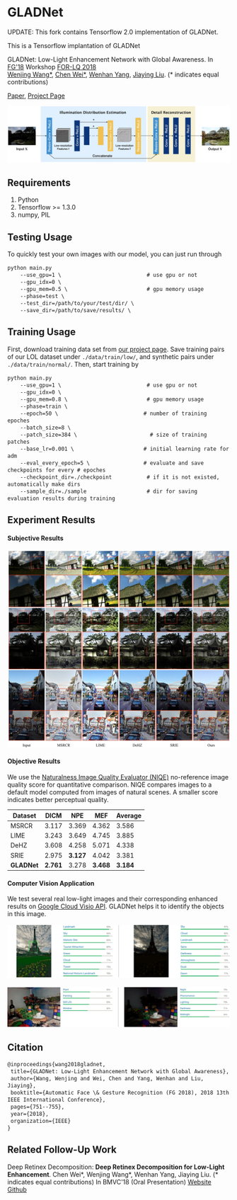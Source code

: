 # GLADNet

UPDATE: This fork contains Tensorflow 2.0 implementation of GLADNet.

This is a Tensorflow implantation of GLADNet

GLADNet: Low-Light Enhancement Network with Global Awareness. In [FG'18](https://fg2018.cse.sc.edu/index.html) Workshop [FOR-LQ 2018](http://staff.ustc.edu.cn/~dongeliu/forlq2018/index.html) <br>
[Wenjing Wang*](https://daooshee.github.io/website/), [Chen Wei*](https://weichen582.github.io/), [Wenhan Yang](https://flyywh.github.io/), [Jiaying Liu](http://www.icst.pku.edu.cn/struct/people/liujiaying.html). (* indicates equal contributions)<br>

[Paper](http://www.icst.pku.edu.cn/F/course/icb/Pub%20Files/2018/wwj_fg2018.pdf), [Project Page](https://daooshee.github.io/fgworkshop18Gladnet/)

![Teaser Image](https://github.com/daooshee/fgworkshop18Gladnet/blob/master/images/fg-1478.jpg)

## Requirements ##
1. Python
2. Tensorflow >= 1.3.0
3. numpy, PIL

## Testing  Usage ##
To quickly test your own images with our model, you can just run through
```shell
python main.py 
    --use_gpu=1 \                           # use gpu or not
    --gpu_idx=0 \
    --gpu_mem=0.5 \                         # gpu memory usage
    --phase=test \
    --test_dir=/path/to/your/test/dir/ \
    --save_dir=/path/to/save/results/ \
```
## Training Usage ##
First, download training data set from [our project page](https://daooshee.github.io/fgworkshop18Gladnet/). Save training pairs of our LOL dataset under `./data/train/low/`, and synthetic pairs under `./data/train/normal/`.
Then, start training by 
```shell
python main.py
    --use_gpu=1 \                           # use gpu or not
    --gpu_idx=0 \
    --gpu_mem=0.8 \                         # gpu memory usage
    --phase=train \
    --epoch=50 \                           # number of training epoches
    --batch_size=8 \
    --patch_size=384 \                       # size of training patches
    --base_lr=0.001 \                      # initial learning rate for adm
    --eval_every_epoch=5 \                 # evaluate and save checkpoints for every # epoches
    --checkpoint_dir=./checkpoint           # if it is not existed, automatically make dirs
    --sample_dir=./sample                   # dir for saving evaluation results during training
 ```
 
 ## Experiment Results ##
 #### Subjective Results ####
 ![Subjective Result](https://github.com/daooshee/fgworkshop18Gladnet/blob/master/images/result-1532-2.jpg)
 #### Objective Results ####
We use the [Naturalness Image Quality Evaluator (NIQE)](https://ieeexplore.ieee.org/document/6353522) no-reference image quality score for quantitative comparison. NIQE compares images to a default model computed from images of natural scenes. A smaller score indicates better perceptual quality.
 
| Dataset | DICM | NPE | MEF | Average |
| ------ | ------ | ------ | ------ | ------ |
| MSRCR | 3.117 | 3.369 | 4.362 | 3.586 |
| LIME | 3.243 | 3.649 | 4.745 | 3.885 |
| DeHZ | 3.608 | 4.258 | 5.071 | 4.338 | 
| SRIE | 2.975 | <b>3.127</b> | 4.042 | 3.381 |
| <b>GLADNet</b> | <b>2.761</b> | 3.278 | <b>3.468</b> | <b>3.184</b> |
 #### Computer Vision Application ####
 We test several real low-light images and their corresponding enhanced results on [Google Cloud Visio API](https://cloud.google.com/vision/). GLADNet helps it to identify the objects in this image.
  <br>
  <br>
  ![APP1](https://raw.githubusercontent.com/daooshee/fgworkshop18Gladnet/master/images/app1-1546-2.jpg)
  <br>
  <br>
  ![APP2](https://raw.githubusercontent.com/daooshee/fgworkshop18Gladnet/master/images/app2-1482.jpg)

 ## Citation ##
 ```
@inproceedings{wang2018gladnet,
  title={GLADNet: Low-Light Enhancement Network with Global Awareness},
  author={Wang, Wenjing and Wei, Chen and Yang, Wenhan and Liu, Jiaying},
  booktitle={Automatic Face \& Gesture Recognition (FG 2018), 2018 13th IEEE International Conference},
  pages={751--755},
  year={2018},
  organization={IEEE}
}
```

## Related Follow-Up Work ##
Deep Retinex Decomposition: <b>Deep Retinex Decomposition for Low-Light Enhancement</b>. Chen Wei*, Wenjing Wang*, Wenhan Yang, Jiaying Liu. (* indicates equal contributions) In BMVC'18 (Oral Presentation) [Website](https://daooshee.github.io/BMVC2018website/) [Github](https://github.com/weichen582/RetinexNet)
 
